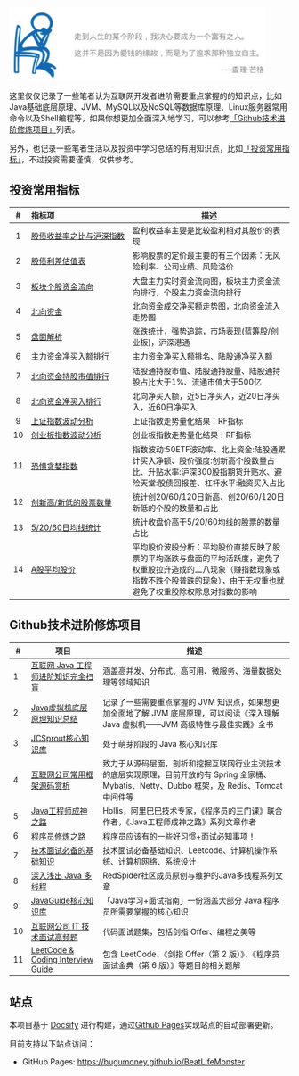 <img src="assets/slogan.png#center" alt="slogan" style="zoom:45%;" />

这里仅仅记录了一些笔者认为互联网开发者进阶需要重点掌握的的知识点，比如Java基础底层原理、JVM、MySQL以及NoSQL等数据库原理、Linux服务器常用命令以及Shell编程等，如果你想更加全面深入地学习，可以参考[「Github技术进阶修炼项目」](#Github技术进阶修炼项目)列表。

另外，也记录一些笔者生活以及投资中学习总结的有用知识点，比如[「投资常用指标」](#投资常用指标)，不过投资需要谨慎，仅供参考。

## 投资常用指标

|  #   | 指标项 | 描述|
| :--: | :---------------------------- | ---------- |
|  1   | <span style="white-space:nowrap">[股债收益率之比与沪深指数](http://value500.com/ep.asp)</span> | 盈利收益率主要是比较盈利相对其股价的表现                     |
|  2   | [股债利差估值表](https://danjuanapp.com/valuation-table/jiucai) | 影响股票的定价最主要的有三个因素：无风险利率、公司业绩、风险溢价 |
|  3   | [板块个股资金流向](https://emdatah5.eastmoney.com/dc/zjlx/index) | 大盘主力实时资金流向图，板块主力资金流向排行，个股主力资金流向排行 |
|  4   | [北向资金](https://emrnweb.eastmoney.com/hsgt/home)        | 北向资金成交净买额走势图，北向资金流入走势图                 |
|  5   | [盘面解析](https://emdatah5.eastmoney.com/dc/nxfxb/index)    | 涨跌统计，强势追踪，市场表现(蓝筹股/创业板)，沪深港通        |
|  6   | [主力资金净买入额排行](http://www.iwencai.com/unifiedwap/result?w=%E4%B8%BB%E5%8A%9B%E8%B5%84%E9%87%91%E5%87%80%E4%B9%B0%E5%85%A5%E9%A2%9D%E6%8E%92%E5%90%8D%20%E9%99%86%E8%82%A1%E9%80%9A%E5%87%80%E4%B9%B0%E5%85%A5%E9%A2%9D&querytype=&issugs) | 主力资金净买入额排名、陆股通净买入额                         |
|  7   | [北向资金持股市值排行](http://www.iwencai.com/unifiedwap/result?w=%E9%99%86%E8%82%A1%E9%80%9A%E6%8C%81%E8%82%A1%E5%B8%82%E5%80%BC%20%E9%99%86%E8%82%A1%E9%80%9A%E6%8C%81%E8%82%A1%E9%87%8F%20%E9%99%86%E8%82%A1%E9%80%9A%E6%8C%81%E8%82%A1%E5%8D%A0%E6%AF%94%E5%A4%A7%E4%BA%8E1%25%20%E6%B5%81%E9%80%9A%E5%B8%82%E5%80%BC%E5%A4%A7%E4%BA%8E500%E4%BA%BF%20%E8%BF%913%E5%B9%B4ROE%E5%A4%A7%E4%BA%8E10%25&querytype=&issugs) | 陆股通持股市值、陆股通持股量、陆股通持股占比大于1%、流通市值大于500亿 |
|  8   | [北向资金净买入排行](https://emrnweb.eastmoney.com/zljc/list?type=1) | 北向净买入额，近5日净买入，近20日净买入，近60日净买入        |
|  9   | [上证指数波动分析](https://www.legulegu.com/stockdata/market-analysis-shanghai) | 上证指数走势量化结果：RF指标                                 |
|  10  | [创业板指数波动分析](https://www.legulegu.com/stockdata/market-analysis-chuangye) | 创业板指数走势量化结果：RF指标                               |
|  11  | [恐惧贪婪指数](http://www.funddb.cn/tool/fear)               | 指数波动:50ETF波动率、北上资金:陆股通累计买入净额、股价强度:创新高个股数量占比、升贴水率:沪深300股指期货升贴水、避险天堂:股债回报差、杠杆水平:融资买入占比 |
|  12  | [创新高/新低的股票数量](https://www.legulegu.com/stockdata/high-low-statistics) | 统计创20/60/120日新高、创20/60/120日新低的个股的数量和占比   |
|  13  | [5/20/60日均线统计](https://www.legulegu.com/stockdata/ma-statistics) | 统计收盘价高于5/20/60均线的股票的数量占比                    |
|  14  | [A股平均股价](https://www.legulegu.com/stockdata/market-analysis-average-price) | 平均股价波段分析：平均股价直接反映了股票的平均涨跌与盘面的平均活跃度，避免了权重股拉升造成的二八现象（赚指数现象或指数不跌个股普跌的现象），由于无权重也就避免了权重股除权除息对指数的影响 |

## Github技术进阶修炼项目

| #    | 项目                                                         | 描述                                                         |
| ---- | ------------------------------------------------------------ | ------------------------------------------------------------ |
| 1    | [互联网 Java 工程师进阶知识完全扫盲](https://doocs.github.io/advanced-java/#/) | 涵盖高并发、分布式、高可用、微服务、海量数据处理等领域知识   |
| 2    | [Java虚拟机底层原理知识总结](https://doocs.github.io/jvm/#/) | 记录了一些需要重点掌握的 JVM 知识点，如果想更加全面地了解 JVM 底层原理，可以阅读《深入理解 Java 虚拟机——JVM 高级特性与最佳实践》全书 |
| 3    | [JCSprout核心知识库](https://crossoverjie.top/JCSprout/#/) | 处于萌芽阶段的 Java 核心知识库                               |
| 4    | [互联网公司常用框架源码赏析](https://doocs.github.io/source-code-hunter/#/) | 致力于从源码层面，剖析和挖掘互联网行业主流技术的底层实现原理，目前开放的有 Spring 全家桶、Mybatis、Netty、Dubbo 框架，及 Redis、Tomcat 中间件等 |
| 5    | [Java工程师成神之路](https://hollischuang.github.io/toBeTopJavaer/#/menu) | Hollis，阿里巴巴技术专家，《程序员的三门课》联合作者，《Java工程师成神之路》系列文章作者 |
| 6    | [程序员修炼之路](https://github.com/CodingDocs/programmer-advancement) | 程序员应该有的一些好习惯+面试必知事项！                      |
| 7    | [技术面试必备的基础知识](http://www.cyc2018.xyz/)            | 技术面试必备基础知识、Leetcode、计算机操作系统、计算机网络、系统设计 |
| 8    | [深入浅出 Java 多线程](https://redspider.gitbook.io/concurrent/) | RedSpider社区成员原创与维护的Java多线程系列文章              |
| 9    | [JavaGuide核心知识库](https://snailclimb.gitee.io/javaguide/#/) | 「Java学习+面试指南」一份涵盖大部分 Java 程序员所需要掌握的核心知识 |
| 10   | [互联网公司 IT 技术面试高频题](https://doocs.gitee.io/coding-interview/#/) | 代码面试题集，包括剑指 Offer、编程之美等                     |
| 11   | [LeetCode & Coding Interview Guide](https://doocs.github.io/leetcode/#/) | 包含 LeetCode、《剑指 Offer（第 2 版）》、《程序员面试金典（第 6 版）》等题目的相关题解 |

## 站点
本项目基于 [Docsify](https://docsify.js.org) 进行构建，通过[Github Pages](https://github.com/)实现站点的自动部署更新。

目前支持以下站点访问：

- GitHub Pages: https://bugumoney.github.io/BeatLifeMonster